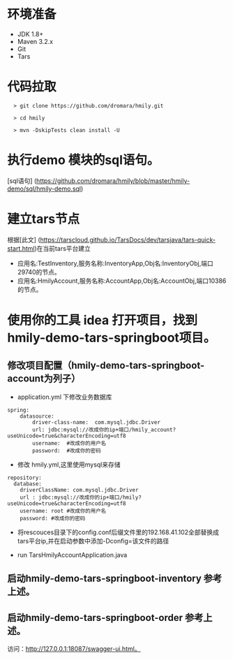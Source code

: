 # 环境准备
- JDK 1.8+
- Maven 3.2.x
- Git
- Tars

# 代码拉取
```
  > git clone https://github.com/dromara/hmily.git

  > cd hmily

  > mvn -DskipTests clean install -U
```

# 执行demo 模块的sql语句。
[sql语句] (https://github.com/dromara/hmily/blob/master/hmily-demo/sql/hmily-demo.sql)

# 建立tars节点
根据[此文] (https://tarscloud.github.io/TarsDocs/dev/tarsjava/tars-quick-start.html)在当前tars平台建立       
- 应用名:TestInventory,服务名称:InventoryApp,Obj名:InventoryObj,端口29740的节点。        
- 应用名:HmilyAccount,服务名称:AccountApp,Obj名:AccountObj,端口10386的节点。       

# 使用你的工具 idea 打开项目，找到hmily-demo-tars-springboot项目。
## 修改项目配置（hmily-demo-tars-springboot-account为列子）
- application.yml 下修改业务数据库     
```
spring:
    datasource:
        driver-class-name:  com.mysql.jdbc.Driver
        url: jdbc:mysql://改成你的ip+端口/hmily_account?useUnicode=true&characterEncoding=utf8
        username:  #改成你的用户名
        password:  #改成你的密码
```
- 修改 hmily.yml,这里使用mysql来存储     
```
repository:
  database:
    driverClassName: com.mysql.jdbc.Driver
    url : jdbc:mysql://改成你的ip+端口/hmily?useUnicode=true&characterEncoding=utf8
    username: root #改成你的用户名
    password: #改成你的密码
```
- 将rescouces目录下的config.conf后缀文件里的192.168.41.102全部替换成tars平台ip,并在启动参数中添加-Dconfig=该文件的路径

- run TarsHmilyAccountApplication.java

## 启动hmily-demo-tars-springboot-inventory 参考上述。

## 启动hmily-demo-tars-springboot-order 参考上述。

访问：http://127.0.0.1:18087/swagger-ui.html。
